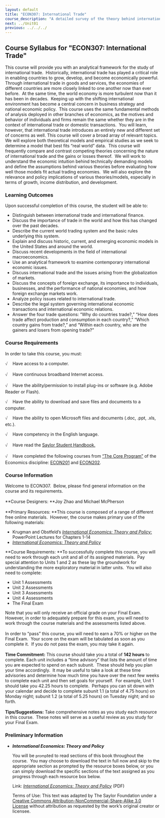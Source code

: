 ```yaml
---
layout: default
title: "ECON307: International Trade"
course_description: "A detailed survey of the theory behind international trade, trade policy issues, and the implications of tariffs and non-tariff barriers for trade and welfare. Covers theory of exchange rates, international finance, and global capital market."
next: ../Unit01
previous: ../../../
---
```

Course Syllabus for "ECON307: International Trade"
--------------------------------------------------

This course will provide you with an analytical framework for the study
of international trade.  Historically, international trade has played a
critical role in enabling countries to grow, develop, and become
economically powerful.  Through international trade in goods and
services, the economies of different countries are more closely linked
to one another now than ever before.  At the same time, the world
economy is more turbulent now than it has been in decades.  Keeping up
with the shifting international environment has become a central concern
in business strategy and national economic policy.  This course uses the
same fundamental methods of analysis deployed in other branches of
economics, as the motives and behavior of individuals and firms remain
the same whether they are in the context of international trade or
domestic transactions.  You will learn, however, that international
trade introduces an entirely new and different set of concerns as well.
This course will cover a broad array of relevant topics.  We will
explore both theoretical models and empirical studies as we seek to
determine a model that best fits “real world” data.  This course will
frequently compare and contrast competing theories concerning the nature
of international trade and the gains or losses thereof.  We will work to
understand the economic intuition behind technically demanding models
and define the assumptions behind various theories before evaluating how
well those models fit actual trading economies.  We will also explore
the relevance and policy implications of various theories/models,
especially in terms of growth, income distribution, and development.

### Learning Outcomes

Upon successful completion of this course, the student will be able to:

-   Distinguish between international trade and international finance.
-   Discuss the importance of trade in the world and how this has
    changed over the past decades.
-   Describe the current world trading system and the basic rules
    underlying this system.
-   Explain and discuss historic, current, and emerging economic models
    in the United States and around the world.
-   Discuss recent developments in the field of international
    macroeconomics.
-   Use an analytical framework to examine contemporary international
    economic issues.
-   Discuss international trade and the issues arising from the
    globalization of markets.
-   Discuss the concepts of foreign exchange, its importance to
    individuals, businesses, and the performance of national economies,
    and how foreign exchange markets work.
-   Analyze policy issues related to international trade.
-   Describe the legal system governing international economic
    transactions and international economic relations.
-   Answer the four trade questions: “Why do countries trade?,” “How
    does trade affect production and consumption in each country?,”
    “Which country gains from trade?,” and “Within each country, who are
    the gainers and losers from opening trade?”

### Course Requirements

In order to take this course, you must:  
  
 <span
style="color: rgb(85, 85, 85); font-family: 'Myriad Pro', 'Gill Sans', 'Gill Sans MT', Calibri, sans-serif; font-size: 14.545454025268555px; line-height: 21.81818199157715px; -webkit-text-size-adjust: none; ">√
   </span>Have access to a computer.

<span
style="color: rgb(85, 85, 85); font-family: 'Myriad Pro', 'Gill Sans', 'Gill Sans MT', Calibri, sans-serif; font-size: 14.545454025268555px; line-height: 21.81818199157715px; -webkit-text-size-adjust: none; ">√
   </span>Have continuous broadband Internet access.

<span
style="color: rgb(85, 85, 85); font-family: 'Myriad Pro', 'Gill Sans', 'Gill Sans MT', Calibri, sans-serif; font-size: 14.545454025268555px; line-height: 21.81818199157715px; -webkit-text-size-adjust: none; ">√
   </span>Have the ability/permission to install plug-ins or software
(e.g. Adobe Reader or Flash).

<span
style="color: rgb(85, 85, 85); font-family: 'Myriad Pro', 'Gill Sans', 'Gill Sans MT', Calibri, sans-serif; font-size: 14.545454025268555px; line-height: 21.81818199157715px; -webkit-text-size-adjust: none; ">√
   </span>Have the ability to download and save files and documents to a
computer.

<span
style="color: rgb(85, 85, 85); font-family: 'Myriad Pro', 'Gill Sans', 'Gill Sans MT', Calibri, sans-serif; font-size: 14.545454025268555px; line-height: 21.81818199157715px; -webkit-text-size-adjust: none; ">√
   </span>Have the ability to open Microsoft files and documents (.doc,
.ppt, .xls, etc.).

<span
style="color: rgb(85, 85, 85); font-family: 'Myriad Pro', 'Gill Sans', 'Gill Sans MT', Calibri, sans-serif; font-size: 14.545454025268555px; line-height: 21.81818199157715px; -webkit-text-size-adjust: none; ">√
   </span>Have competency in the English language.

<span
style="color: rgb(85, 85, 85); font-family: 'Myriad Pro', 'Gill Sans', 'Gill Sans MT', Calibri, sans-serif; font-size: 14.545454025268555px; line-height: 21.81818199157715px; -webkit-text-size-adjust: none; ">√
   </span>Have read the [Saylor Student
Handbook.](http://www.saylor.org/site/wp-content/uploads/2012/05/Saylor-StudentHandbook.pdf)

<span
style="color: rgb(85, 85, 85); font-family: 'Myriad Pro', 'Gill Sans', 'Gill Sans MT', Calibri, sans-serif; font-size: 14.545454025268555px; line-height: 21.81818199157715px; -webkit-text-size-adjust: none; ">√
   </span>Have completed the following courses from [“The Core
Program”](http://www.saylor.org/majors/economics/) of the Economics
discipline: [ECON201](http://www.saylor.org/courses/econ201/) and
[ECON202](http://www.saylor.org/courses/econ202/).

### Course Information

Welcome to ECON307.  Below, please find general information on the
course and its requirements.  
    
 **Course Designers: **Joy Zhao and Michael McPherson  
    
 **Primary Resources: **This course is composed of a range of different
free online materials.  However, the course makes primary use of the
following materials:  

-   Krugman and Obstfeld’s *[International Economics: Theory and
    Policy:](http://wps.aw.com/aw_krgmnobstf_interecon_8/84/21573/5522920.cw/index.html)*
    PowerPoint Lectures for Chapters 1-14
-   *[International Economics: Theory and
    Policy](http://www.saylor.org/site/textbooks/International%20Economics%20-%20Theory%20and%20Policy.pdf)*

**Course Requirements: **To successfully complete this course, you will
need to work through each unit and all of its assigned materials.  Pay
special attention to Units 1 and 2 as these lay the groundwork for
understanding the more exploratory material in latter units.  You will
also need to complete:  

-   Unit 1 Assessments
-   Unit 2 Assessments
-   Unit 3 Assessments
-   Unit 4 Assessments
-   The Final Exam

Note that you will only receive an official grade on your Final Exam. 
However, in order to adequately prepare for this exam, you will need to
work through the course materials and the assessments listed above.  
    
 In order to “pass” this course, you will need to earn a 70% or higher
on the Final Exam.  Your score on the exam will be tabulated as soon as
you complete it.  If you do not pass the exam, you may take it again.  
    
 **Time Commitment:** This course should take you a total of **142
hours** to complete. Each unit includes a “time advisory” that lists the
amount of time you are expected to spend on each subunit.  These should
help you plan your time accordingly.  It may be useful to take a look at
these time advisories and determine how much time you have over the next
few weeks to complete each unit and then set goals for yourself.  For
example, Unit 1 should take you 42.25 hours to complete.  Perhaps you
can sit down with your calendar and decide to complete subunit 1.1 (a
total of 4.75 hours) on Monday night; subunit 1.2 (a total of 5.25
hours) on Tuesday night; and so forth.  
    
 **Tips/Suggestions:** Take comprehensive notes as you study each
resource in this course.  These notes will serve as a useful review as
you study for your Final Exam. 

### Preliminary Information

-   ***International Economics: Theory and Policy***

    You will be <span style="font-size: 12px;">promp</span>ted to read
    sections of this book throughout the course.  You may choose to
    download the text in full now and skip to the appropriate section as
    prompted by the resource boxes below, or you can simply download the
    specific sections of the text assigned as you progress through each
    resource box below.  
      
     Link: [*International Economics: Theory and
    Policy*](http://www.saylor.org/site/textbooks/International%20Economics%20-%20Theory%20and%20Policy.pdf)
    (PDF)  
      
     Terms of Use: This text was adapted by The Saylor Foundation under
    a [Creative Commons Attribution-NonCommercial-Share-Alike 3.0
    License](http://creativecommons.org/licenses/by-nc-sa/3.0/) without
    attribution as requested by the work’s original creator or licensee.


